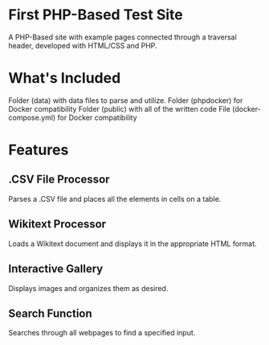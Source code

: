 # First PHP-Based Test Site

A PHP-Based site with example pages connected through a traversal header, developed with HTML/CSS and PHP.

# What's Included
Folder (data) with data files to parse and utilize.
Folder (phpdocker) for Docker compatibility
Folder (public) with all of the written code
File (docker-compose.yml) for Docker compatibility

# Features
## .CSV File Processor
Parses a .CSV file and places all the elements in cells on a table.
## Wikitext Processor
Loads a Wikitext document and displays it in the appropriate HTML format.
## Interactive Gallery
Displays images and organizes them as desired.
## Search Function
Searches through all webpages to find a specified input.
